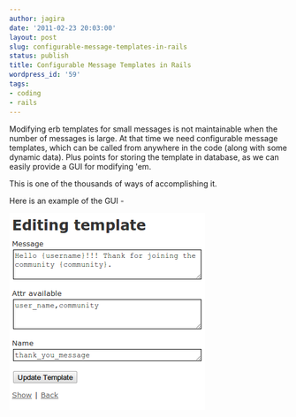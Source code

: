 ```yaml
---
author: jagira
date: '2011-02-23 20:03:00'
layout: post
slug: configurable-message-templates-in-rails
status: publish
title: Configurable Message Templates in Rails
wordpress_id: '59'
tags:
- coding
- rails
---
```


Modifying erb templates for small messages is not maintainable when
the number of messages is large. At that time we need configurable
message templates, which can be called from anywhere in the code
(along with some dynamic data). Plus points for storing the
template in database, as we can easily provide a GUI for modifying
'em.

This is one of the thousands of ways of accomplishing it.

<script src="https://gist.github.com/841051.js?file=template.rb"></script>

Here is an example of the GUI -



![Template\_1](/images/configurable-message-templates-in-rails/template_1.png)


